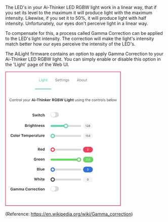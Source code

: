 The LED's in your Ai-Thinker LED RGBW light work in a linear way, that if you set its level to the maximum it will produce light with the maximum intensity. Likewise, if you set it to 50%, it will produce light with half intensity. Unfortunately, our eyes don't perceive light in a linear way.

To compensate for this, a process called Gamma Correction can be applied to the LED's light intensity. The correction will make the light's intensity match better how our eyes perceive the intensity of the LED's.

The AiLight firmware contains an option to apply Gamma Correction to your Ai-Thinker LED RGBW light. You can simply enable or disable this option in the 'Light' page of the Web UI.

![AiLight - Light Controls](images/ailight_light.png)

(Reference: <https://en.wikipedia.org/wiki/Gamma_correction>)
